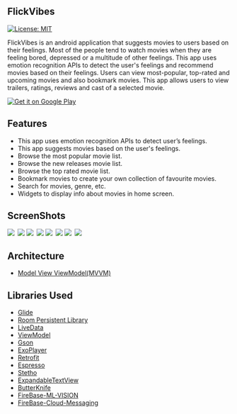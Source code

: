 ## FlickVibes
[![License: MIT](https://img.shields.io/badge/License-MIT-yellow.svg)](https://opensource.org/licenses/MIT)

FlickVibes is an android application that suggests movies to users based on their feelings. Most of the people tend to watch movies when they are feeling bored, depressed or a multitude of other feelings. This app uses emotion recognition APIs to detect the user's feelings and recommend movies based on their feelings. Users can view most-popular, top-rated and upcoming movies and also bookmark movies. This app allows users to view trailers, ratings, reviews and cast of a selected movie.

<a href='https://play.google.com/store/apps/details?id=com.nirmal.jeffrey.flickvibes&pcampaignid=MKT-Other-global-all-co-prtnr-py-PartBadge-Mar2515-1'><img alt='Get it on Google Play' src='https://play.google.com/intl/en_us/badges/images/generic/en_badge_web_generic.png'/></a>
## Features
* This app uses emotion recognition APIs to detect user’s feelings.
* This app suggests movies based on the user's feelings.
* Browse the most popular movie list.
* Browse the new releases movie list.
* Browse the top rated movie list.
* Bookmark movies to create your own collection of favourite movies.
* Search for movies, genre, etc.
* Widgets to display info about movies in home screen.

## ScreenShots
<img src="./Design/mockups/1.png">&ensp;<img src="./Design/mockups/2.png">
<img src="./Design/mockups/3.png">&ensp;<img src="./Design/mockups/4.png">
<img src="./Design/mockups/5.png">&ensp;<img src="./Design/mockups/6.png">
<img src="./Design/mockups/7.png">&ensp;<img src="./Design/mockups/8.png">

## Architecture

* [Model View ViewModel(MVVM)](https://developer.android.com/jetpack/docs/guide)
## Libraries Used

* [Glide](https://bumptech.github.io/glide/)
* [Room Persistent Library](https://developer.android.com/topic/libraries/architecture/room)
* [LiveData](https://developer.android.com/topic/libraries/architecture/livedata)
* [ViewModel](https://developer.android.com/topic/libraries/architecture/viewmodel)
* [Gson](https://github.com/google/gson/)
* [ExoPlayer](https://github.com/google/ExoPlayer/)
* [Retrofit](https://square.github.io/retrofit/)
* [Espresso](https://developer.android.com/training/testing/espresso)
* [Stetho](http://facebook.github.io/stetho/)
* [ExpandableTextView](https://github.com/Blogcat/Android-ExpandableTextView)
* [ButterKnife](http://jakewharton.github.io/butterknife/)
* [FireBase-ML-VISION](https://firebase.google.com/docs/ml-kit)
* [FireBase-Cloud-Messaging](https://firebase.google.com/docs/cloud-messaging)



